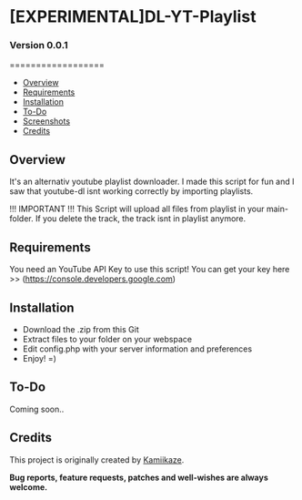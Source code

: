 # [EXPERIMENTAL]DL-YT-Playlist
### Version 0.0.1
==================

- [Overview](#overview)
- [Requirements](#Requirements)
- [Installation](#installation)
- [To-Do](#To-Do)
- [Screenshots](#screenshots)
- [Credits](#credits)

## Overview ##

It's an alternativ youtube playlist downloader. I made this script for fun and I saw that youtube-dl isnt working correctly by importing playlists.

!!! IMPORTANT !!!
This Script will upload all files from playlist in your main-folder. If you delete the track, the track isnt in playlist anymore.


## Requirements ##

You need an YouTube API Key to use this script! You can get your key here >> (https://console.developers.google.com)


## Installation ##

- Download the .zip from this Git
- Extract files to your folder on your webspace
- Edit config.php with your server information and preferences
- Enjoy! =)


## To-Do ##

Coming soon..


## Credits ##

This project is originally created by [Kamiikaze](https://github.com/Kamiikaze).






















**Bug reports, feature requests, patches and well-wishes are always welcome.**